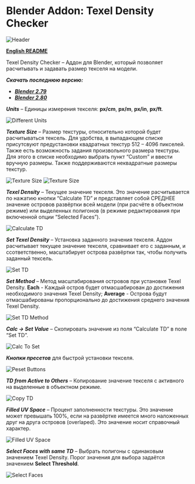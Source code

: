 # Blender Addon: Texel Density Checker

![Header](/images/header.png)

**[English README](/README.md)**


Texel Density Checker – Аддон для Blender, который позволяет расчитывать и задавать размер текселя на модели. 

***Скачать последнюю версию:***

* ***[Blender 2.79](/Releases/Texel_Density_1_0_9_279.zip)***
* ***[Blender 2.80](/Releases/Texel_Density_1_0_9_280.zip)***

***Units*** – Единицы измерения текселя: **px/cm**, **px/m**, **px/in**, **px/ft**.

![Different Units](/images/units.gif)

***Texture Size*** – Размер текстуры, относительно которой будет расчитываться тексель. Для удобства, в выпадающем списке присутсвуют предустановки квадратных текстур 512 – 4096 пикселей. Также есть возможность задания произвольного размера текстуры. Для этого в списке необходимо выбрать пункт “Custom” и ввести вручную размеры. Также поддерживаются неквадратные размеры текстур.

![Texture Size](/images/texture_size_1.png)
![Texture Size](/images/texture_size_2.png)

***Texel Density*** – Текущее значение текселя. Это значение расчитывается по нажатию кнопки “Calculate TD” и представляет собой СРЕДНЕЕ значение островов развёртки всей модели (при расчёте в объектном режиме) или выделенных полигонов (в режиме редактирования при включенной опции “Selected Faces”).

![Calculate TD](/images/calculate_td.gif)

***Set Texel Density*** – Установка заданного значения текселя. Аддон расчитывает текущее значение текселя, сравнивает его с заданным, и ссответственно, масштабирует острова развёртки так, чтобы получить заданный тексель.

![Set TD](/images/set_td.gif)

***Set Method*** – Метод масштабирования островов при установке Texel Density. **Each** - Каждый остров будет отмасшабирован до достижения необходимого значения Texel Density; **Average** - Острова будут отмасшабированы пропорционально до достижения среднего значения Texel Density.

![Set TD Method](/images/set_td_method.gif)

***Calc -> Set Value*** – Cкопировать значение из поля “Calculate TD” в поле “Set TD”.

![Calc To Set](/images/copy_calc_to_set.gif)


***Кнопки пресетов*** для быстрой установки текселя.

![Peset Buttons](/images/presets.gif)

***TD from Active to Others*** – Копирование значение текселя с активного на выделенные в объектном режиме.

![Copy TD](/images/copy_td.gif)

***Filled UV Space*** – Процент заполненности текстуры. Это значение может превышать 100%, если на развёртке имеется много наложенных друг на друга островов (overlaped). Это значение носит справочный характер.

![Filled UV Space](/images/filled_uv.png)

***Select Faces with same TD*** – Выбрать полигоны с одинаковым значением Texel Density. Порог значения для выбора задаётся значением **Select Threshold**.

![Select Faces](/images/select_same_td.gif)